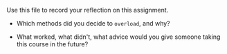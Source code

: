 Use this file to record your reflection on this assignment.

- Which methods did you decide to `overload`, and why?


- What worked, what didn't, what advice would you give someone taking this course in the future?

